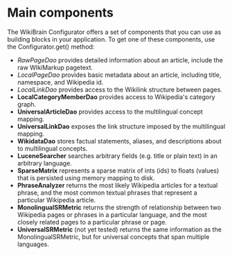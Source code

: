 
# Main components
The WikiBrain Configurator offers a set of components that you can use as building blocks in your application.
To get one of these components, use the Configurator.get() method:

* *RawPageDao* provides detailed information about an article, include the raw WIkiMarkup pagetext.
* *LocalPageDao* provides basic metadata about an article, including title, namespace, and Wikipedia id.
* *LocalLinkDao* provides access to the Wikilink structure between pages.
* **LocalCategoryMemberDao** provides access to Wikipedia's category graph.
* **UniversalArticleDao** provides access to the multilingual concept mapping.
* **UniversalLinkDao** exposes the link structure imposed by the multilingual mapping.
* **WikidataDao** stores factual statements, aliases, and descriptions about to multilingual concepts.
* **LuceneSearcher** searches arbitrary fields (e.g. title or plain text) in an arbitrary language.
* **SparseMatrix** represents a sparse matrix of ints (ids) to floats (values) that is persisted using memory mapping to disk.
* **PhraseAnalyzer** returns the most likely Wikipedia articles for a textual phrase, and the most common textual phrases that represent a particular Wikipedia article.
* **MonolingualSRMetric** returns the strength of relationship between two Wikipedia pages or phrases in a particular language, and the most closely related pages to a particular phrase or page.
* **UniversalSRMetric** (not yet tested) returns the same information as the MonolingualSRMetric, but for universal concepts that span multiple languages.
